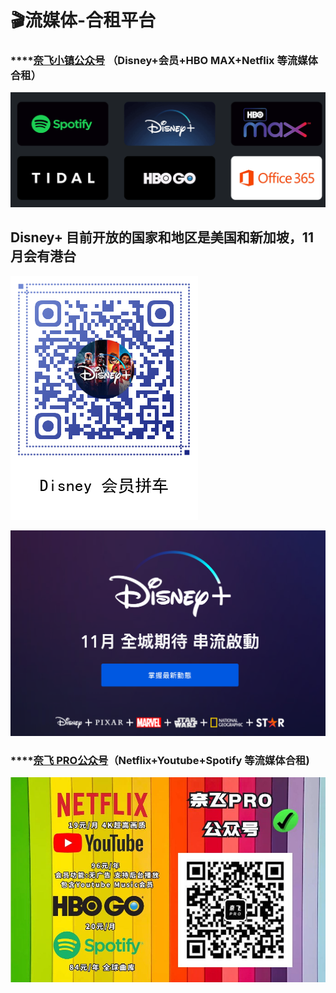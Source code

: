 # 🎬流媒体-合租平台

### \*\*\*\*[**奈飞小镇公众号**](https://netflixtown.com/user?sid=5lETuC) **（Disney+会员+HBO MAX+Netflix 等流媒体合租）**

![](../.gitbook/assets/jie-ping-20210831-xia-wu-9.35.08.png)

## **Disney+   目前开放的国家和地区是美国和新加坡，11月会有港台**

![&#x5948;&#x98DE;&#x5C0F;&#x9547;&#x6D41;&#x5A92;&#x4F53;&#x5408;&#x79DF;](../.gitbook/assets/330.png)

![](../.gitbook/assets/jie-ping-20210831-xia-wu-9.07.30.png)

### \*\*\*\*[**奈飞 PRO公众号**](https://naifei.pro/m/?rid=1p5c6)**（Netflix+Youtube+Spotify  等流媒体合租\)**

![](../.gitbook/assets/image%20%2813%29.png)

